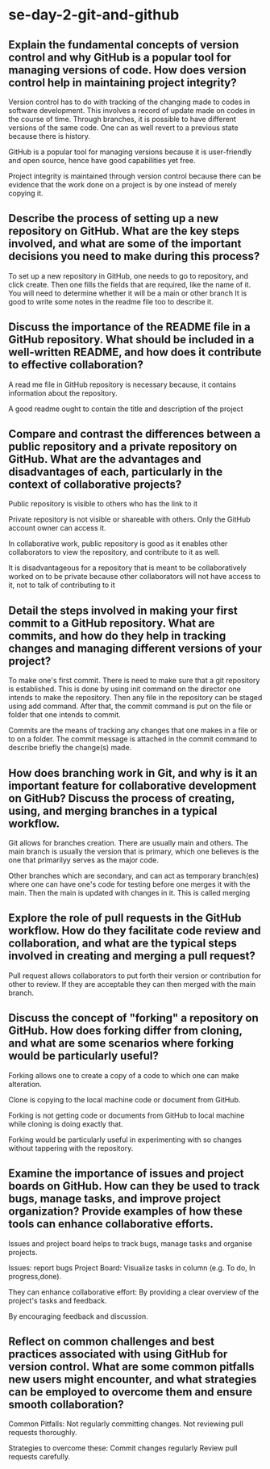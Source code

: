 # se-day-2-git-and-github
## Explain the fundamental concepts of version control and why GitHub is a popular tool for managing versions of code. How does version control help in maintaining project integrity?

Version control has to do with tracking of the changing made to codes in software development. This involves a record of update made on codes in the course of time. Through branches, it is possible to have different versions of the same code. One can as well revert to a previous state because there is history.

GitHub is a popular tool for managing versions because it is user-friendly and open source, hence have good capabilities yet free.

Project integrity is maintained  through  version control because there can be evidence that the work done on a project is by one instead of merely copying it.


## Describe the process of setting up a new repository on GitHub. What are the key steps involved, and what are some of the important decisions you need to make during this process?

To set up a new repository in GitHub, one needs to go to repository, and click create.
Then one fills the fields that are required, like the name of it.
You will need to determine whether it will be a main or other branch
It is good to write some notes in the readme file too to describe it.


## Discuss the importance of the README file in a GitHub repository. What should be included in a well-written README, and how does it contribute to effective collaboration?

A read me file in GitHub repository is necessary because, it contains information about the repository. 

A good readme ought to contain the title and description of the project


## Compare and contrast the differences between a public repository and a private repository on GitHub. What are the advantages and disadvantages of each, particularly in the context of collaborative projects?

Public repository is visible to others who has the link to it

Private repository is not visible or shareable with others. Only the GitHub account owner can access it.

In collaborative work, public repository is good  as it enables other collaborators to view  the repository, and contribute to it as well.

It is disadvantageous for a repository that is meant to be collaboratively worked on to be private because other collaborators will not have access to it, not to talk of contributing to it

## Detail the steps involved in making your first commit to a GitHub repository. What are commits, and how do they help in tracking changes and managing different versions of your project?

To make one's first commit. There is need to make sure that a git repository is established. This is done by using init command on the director one intends to make the repository.
Then any file in the repository can be staged using add command.
After that, the commit command is put on the file or folder that one intends to commit.

Commits are the means of tracking any changes that one makes in a file or to on a folder. The commit message is attached in the commit command to describe briefly the change(s) made.



## How does branching work in Git, and why is it an important feature for collaborative development on GitHub? Discuss the process of creating, using, and merging branches in a typical workflow.

Git allows for branches creation. There are usually main and others. The main branch is usually the version that is primary, which one believes is the one that primarilyy serves as the major code.

Other branches which are secondary, and can act as temporary branch(es) where one can have one's code for testing before one merges it with the main. Then the main is updated with changes in it. This is called merging


## Explore the role of pull requests in the GitHub workflow. How do they facilitate code review and collaboration, and what are the typical steps involved in creating and merging a pull request?

Pull request allows  collaborators to put forth their version or contribution for other to review. If they are acceptable they can then merged with the main branch.


## Discuss the concept of "forking" a repository on GitHub. How does forking differ from cloning, and what are some scenarios where forking would be particularly useful?

Forking allows one to create a copy of a code  to which one can make alteration.

Clone is copying to the local machine code or document from GitHub.

Forking is not getting code or documents from GitHub to local machine while cloning is doing exactly that.

Forking would be particularly useful in experimenting with so changes without tappering with the repository.



## Examine the importance of issues and project boards on GitHub. How can they be used to track bugs, manage tasks, and improve project organization? Provide examples of how these tools can enhance collaborative efforts.

Issues and project board helps to track bugs, manage tasks and organise projects.

Issues: report bugs
Project Board: Visualize tasks in column (e.g. To do, In progress,done).

They can enhance collaborative effort:
By providing a clear overview of the project's tasks and feedback.

By encouraging feedback and discussion.


## Reflect on common challenges and best practices associated with using GitHub for version control. What are some common pitfalls new users might encounter, and what strategies can be employed to overcome them and ensure smooth collaboration?

Common Pitfalls:
Not regularly committing changes.
Not reviewing pull requests thoroughly.

Strategies to overcome these:
Commit changes regularly
Review pull requests carefully.

